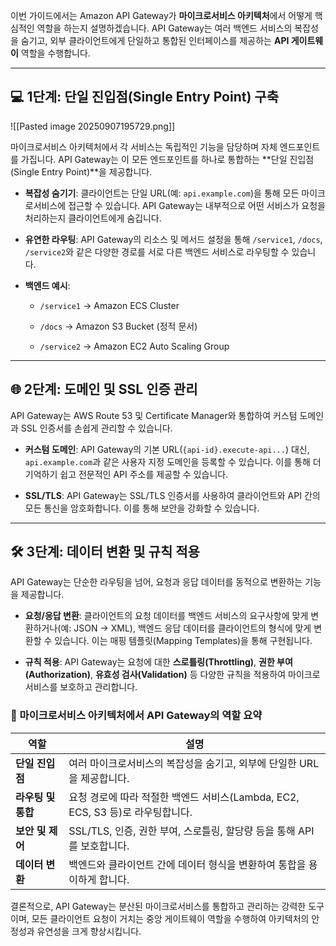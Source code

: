 이번 가이드에서는 Amazon API Gateway가 **마이크로서비스 아키텍처**에서 어떻게 핵심적인 역할을 하는지 설명하겠습니다. API Gateway는 여러 백엔드 서비스의 복잡성을 숨기고, 외부 클라이언트에게 단일하고 통합된 인터페이스를 제공하는 **API 게이트웨이** 역할을 수행합니다.

---

## 💻 1단계: 단일 진입점(Single Entry Point) 구축

![[Pasted image 20250907195729.png]]

마이크로서비스 아키텍처에서 각 서비스는 독립적인 기능을 담당하며 자체 엔드포인트를 가집니다. API Gateway는 이 모든 엔드포인트를 하나로 통합하는 **단일 진입점(Single Entry Point)**을 제공합니다.

- **복잡성 숨기기**: 클라이언트는 단일 URL(예: `api.example.com`)을 통해 모든 마이크로서비스에 접근할 수 있습니다. API Gateway는 내부적으로 어떤 서비스가 요청을 처리하는지 클라이언트에게 숨깁니다.
    
- **유연한 라우팅**: API Gateway의 리소스 및 메서드 설정을 통해 `/service1`, `/docs`, `/service2`와 같은 다양한 경로를 서로 다른 백엔드 서비스로 라우팅할 수 있습니다.
    
- **백엔드 예시**:
    
    - `/service1` → Amazon ECS Cluster
        
    - `/docs` → Amazon S3 Bucket (정적 문서)
        
    - `/service2` → Amazon EC2 Auto Scaling Group
        

---

## 🌐 2단계: 도메인 및 SSL 인증 관리

API Gateway는 AWS Route 53 및 Certificate Manager와 통합하여 커스텀 도메인과 SSL 인증서를 손쉽게 관리할 수 있습니다.

- **커스텀 도메인**: API Gateway의 기본 URL(`{api-id}.execute-api...`) 대신, `api.example.com`과 같은 사용자 지정 도메인을 등록할 수 있습니다. 이를 통해 더 기억하기 쉽고 전문적인 API 주소를 제공할 수 있습니다.
    
- **SSL/TLS**: API Gateway는 SSL/TLS 인증서를 사용하여 클라이언트와 API 간의 모든 통신을 암호화합니다. 이를 통해 보안을 강화할 수 있습니다.
    

---

## 🛠️ 3단계: 데이터 변환 및 규칙 적용

API Gateway는 단순한 라우팅을 넘어, 요청과 응답 데이터를 동적으로 변환하는 기능을 제공합니다.

- **요청/응답 변환**: 클라이언트의 요청 데이터를 백엔드 서비스의 요구사항에 맞게 변환하거나(예: JSON → XML), 백엔드 응답 데이터를 클라이언트의 형식에 맞게 변환할 수 있습니다. 이는 매핑 템플릿(Mapping Templates)을 통해 구현됩니다.
    
- **규칙 적용**: API Gateway는 요청에 대한 **스로틀링(Throttling)**, **권한 부여(Authorization)**, **유효성 검사(Validation)** 등 다양한 규칙을 적용하여 마이크로서비스를 보호하고 관리합니다.
    

### 📝 마이크로서비스 아키텍처에서 API Gateway의 역할 요약

|역할|설명|
|---|---|
|**단일 진입점**|여러 마이크로서비스의 복잡성을 숨기고, 외부에 단일한 URL을 제공합니다.|
|**라우팅 및 통합**|요청 경로에 따라 적절한 백엔드 서비스(Lambda, EC2, ECS, S3 등)로 라우팅합니다.|
|**보안 및 제어**|SSL/TLS, 인증, 권한 부여, 스로틀링, 할당량 등을 통해 API를 보호합니다.|
|**데이터 변환**|백엔드와 클라이언트 간에 데이터 형식을 변환하여 통합을 용이하게 합니다.|

결론적으로, API Gateway는 분산된 마이크로서비스를 통합하고 관리하는 강력한 도구이며, 모든 클라이언트 요청이 거치는 중앙 게이트웨이 역할을 수행하여 아키텍처의 안정성과 유연성을 크게 향상시킵니다.